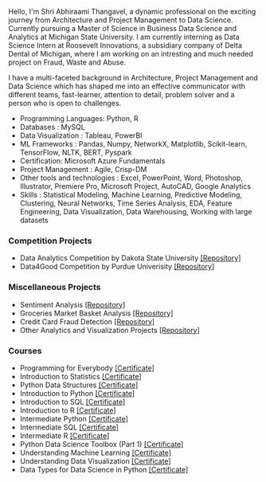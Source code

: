 Hello, I'm Shri Abhiraami Thangavel, a dynamic professional on the exciting journey from Architecture and Project Management to Data Science. Currently pursuing a Master of Science in Business Data Science and Analytics at Michigan State University. I am currently interning as Data Science Intern at Roosevelt Innovations, a subsidiary company of Delta Dental of Michigan, where I am working on an intresting and much needed project on Fraud, Waste and Abuse.

I have a multi-faceted background in Architecture, Project Management and Data Science which has shaped me into an effective communicator with different teams, fast-learner, attention to detail, problem solver and a person who is open to challenges.

- Programming Languages: Python, R
- Databases : MySQL
- Data Visualization : Tableau, PowerBI
- ML Frameworks : Pandas, Numpy, NetworkX, Matplotlib, Scikit-learn, TensorFlow, NLTK, BERT, Pyspark
- Certification: Microsoft Azure Fundamentals
- Project Management : Agile, Crisp-DM
- Other tools and technologies : Excel, PowerPoint, Word, Photoshop, Illustrator, Premiere Pro, Microsoft Project, AutoCAD, Google Analytics
- Skills : Statistical Modeling, Machine Learning, Predictive Modeling, Clustering, Neural Networks, Time Series Analysis, EDA, Feature Engineering, Data Visualization, Data Warehousing, Working with large datasets

### Competition Projects
- Data Analytics Competition by Dakota State University [[Repository]](https://github.com/abhithangavel/Data-Analytics-Competition-DSU)
- Data4Good Competition by Purdue Univerisity [[Repository]](https://github.com/naveenp98/Data4Good)


### Miscellaneous Projects
- Sentiment Analysis [[Repository]](https://github.com/abhithangavel/Sentiment-Analysis-Project)
- Groceries Market Basket Analysis [[Repository]](https://github.com/abhithangavel/Data-Mining-Project)
- Credit Card Fraud Detection [[Repository]](https://github.com/abhithangavel/Machine-Learning-Project)
- Other Analytics and Visualization Projects [[Repository]](https://github.com/abhithangavel/Analytics-and-Visualization-Projects)

### Courses
- Programming for Everybody [[Certificate]](https://coursera.org/share/75bddbe853d071e2a51be4d872a20022)
- Introduction to Statistics [[Certificate]](https://coursera.org/share/abe1f228f8b1756a60a488359516b2d3)
- Python Data Structures [[Certificate]](https://coursera.org/share/96e2e86a79fa985132279a1968e8a25d)
- Introduction to Python [[Certificate]](https://www.datacamp.com/completed/statement-of-accomplishment/course/e18250775fb3e27711eda5c678f833bf3b866f1c)
- Introduction to SQL [[Certificate]](https://www.datacamp.com/completed/statement-of-accomplishment/course/c70b01e4921273d15b0100c2c1a3664cc9b925a2)
- Introduction to R [[Certificate]](https://www.datacamp.com/completed/statement-of-accomplishment/course/4600b509616d3eb5048daa241fef7a7c16f7f2a1)
- Intermediate Python [[Certificate]](https://www.datacamp.com/completed/statement-of-accomplishment/course/efd9091653824012373271d71846646a369033f8)
- Intermediate SQL [[Certificate]](https://www.datacamp.com/completed/statement-of-accomplishment/course/c814ff97dad38977728cea6aaea7923d0cdd8d35)
- Intermediate R [[Certificate]](https://www.datacamp.com/completed/statement-of-accomplishment/course/6a661b8657af32bb3562e26274b467f43a2659ad)
- Python Data Science Toolbox (Part 1) [[Certificate]](https://www.datacamp.com/completed/statement-of-accomplishment/course/f62e82c84419c3d9240bb5980866390303dfdd4c)
- Understanding Machine Learning [[Certificate]](https://www.datacamp.com/completed/statement-of-accomplishment/course/01c9e24a0a5bb32b9e871e78a9c9ef23248b0e14 )
- Understanding Data Visualization [[Certificate]](https://www.datacamp.com/completed/statement-of-accomplishment/course/ed1ebefb90a07ebbbf273bbd4ac7bce160c12769)
- Data Types for Data Science in Python [[Certificate]](https://www.datacamp.com/completed/statement-of-accomplishment/course/95ef4bf69a7ef0a302385203eeb73c136e484a1a)

<!--
**abhithangavel/abhithangavel** is a ✨ _special_ ✨ repository because its `README.md` (this file) appears on your GitHub profile.

Here are some ideas to get you started:

- 🔭 I’m currently working on ...
- 🌱 I’m currently learning ...
- 👯 I’m looking to collaborate on ...
- 🤔 I’m looking for help with ...
- 💬 Ask me about ...
- 📫 How to reach me: ...
- 😄 Pronouns: ...
- ⚡ Fun fact: ...
-->
